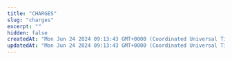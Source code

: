 ```yaml
---
title: "CHARGES"
slug: "charges"
excerpt: ""
hidden: false
createdAt: "Mon Jun 24 2024 09:13:43 GMT+0000 (Coordinated Universal Time)"
updatedAt: "Mon Jun 24 2024 09:13:43 GMT+0000 (Coordinated Universal Time)"
---
```


